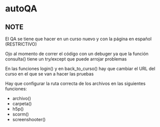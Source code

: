 # autoQA


NOTE
----
El QA se tiene que hacer en un curso nuevo y con la página en español (RESTRICTIVO)

Ojo al momento de correr el código con un debuger ya que la función consulta() tiene un try/except que puede arrojar problemas

En las funciones login() y en back_to_curso() hay que cambiar el URL del curso en el que se van a hacer las pruebas


Hay que configurar la ruta correcta de los archivos en las siguientes funciones:

- archivo()
- carpeta()
- h5p()
- scorm()
- screenshooter()